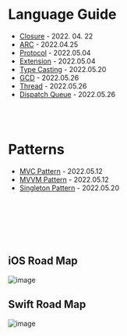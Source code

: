 # Language Guide
  - [Closure](https://github.com/Raccoon97/Swift/blob/main/Closure.md) - 2022. 04. 22
  - [ARC](https://github.com/Raccoon97/Swift/blob/main/ARC.md) - 2022.04.25
  - [Protocol](https://github.com/Raccoon97/Swift/blob/main/Protocol.md) - 2022.05.04
  - [Extension](https://github.com/Raccoon97/Swift/blob/main/Extension.md) - 2022.05.04
  - [Type Casting](https://github.com/Raccoon97/Swift/blob/main/Type%20Casting.md) - 2022.05.20
  - [GCD](https://github.com/Raccoon97/Swift/blob/main/GCD.md) - 2022.05.26
  - [Thread](https://github.com/Raccoon97/Swift/blob/main/Thread.md) - 2022.05.26
  - [Dispatch Queue](https://github.com/Raccoon97/Swift/blob/main/Dispatch%20Queue.md) - 2022.05.26

<br><br>

# Patterns
  - [MVC Pattern](https://github.com/Raccoon97/Swift/blob/main/MVC%20Pattern.md) - 2022.05.12
  - [MVVM Pattern](https://github.com/Raccoon97/Swift/blob/main/MVVM%20Pattern.md) - 2022.05.12
  - [Singleton Pattern](https://github.com/Raccoon97/Swift/blob/main/Singleton%20Pattern.md) - 2022.05.20

<br><br><br><br><br>

## iOS Road Map
![image](https://raw.githubusercontent.com/godrm/mobile-developer-roadmap/master/Images/iOS_roadmap_v1.0.png)

## Swift Road Map
![image](https://raw.githubusercontent.com/godrm/mobile-developer-roadmap/master/Images/Swift_programming_roadmap_v0.9.png)
